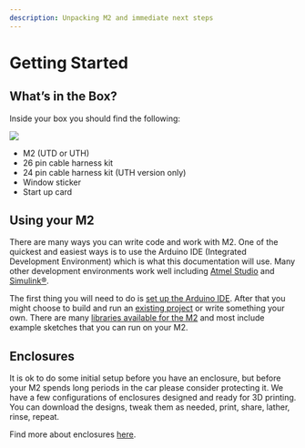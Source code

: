 ```yaml
---
description: Unpacking M2 and immediate next steps
---
```


# Getting Started

## What’s in the Box?

Inside your box you should find the following:

![](../../.gitbook/assets/WIB\_UTD.png)

* M2 (UTD or UTH)
* 26 pin cable harness kit
* 24 pin cable harness kit (UTH version only)
* Window sticker
* Start up card

## Using your M2

There are many ways you can write code and work with M2. One of the quickest and easiest ways is to use the Arduino IDE (Integrated Development Environment) which is what this documentation will use. Many other development environments work well including [Atmel Studio](http://www.microchip.com/development-tools/atmel-studio-7) and [Simulink®](https://www.mathworks.com/products/simulink.html).

The first thing you will need to do is [set up the Arduino IDE](arduino.md). After that you might choose to build and run an [existing project](http://showcase.macchina.cc/projects.html) or write something your own. There are many [libraries available for the M2](http://showcase.macchina.cc/libraries.html) and most include example sketches that you can run on your M2.

## Enclosures

It is ok to do some initial setup before you have an enclosure, but before your M2 spends long periods in the car please consider protecting it. We have a few configurations of enclosures designed and ready for 3D printing. You can download the designs, tweak them as needed, print, share, lather, rinse, repeat.

Find more about enclosures [here](detailed-reference/enclosures.md).
